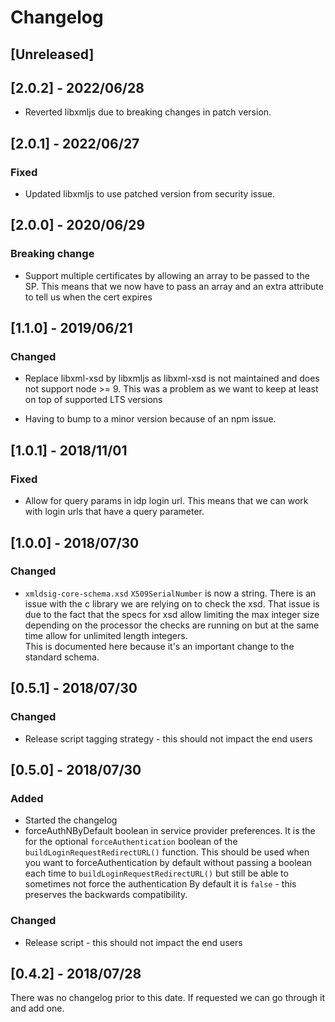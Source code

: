 # Changelog

## [Unreleased]

## [2.0.2] - 2022/06/28

-   Reverted libxmljs due to breaking changes in patch version.

## [2.0.1] - 2022/06/27

### Fixed

-   Updated libxmljs to use patched version from security issue.

## [2.0.0] - 2020/06/29

### Breaking change

-   Support multiple certificates by allowing an array to be passed to the SP.
    This means that we now have to pass an array and an extra attribute to tell us when the cert expires

## [1.1.0] - 2019/06/21

### Changed

-   Replace libxml-xsd by libxmljs as libxml-xsd is not maintained and does not support node >= 9.
    This was a problem as we want to keep at least on top of supported LTS versions

-   Having to bump to a minor version because of an npm issue.

## [1.0.1] - 2018/11/01

### Fixed

-   Allow for query params in idp login url. This means that we can work with login urls that have a query
    parameter.

## [1.0.0] - 2018/07/30

### Changed

-   `xmldsig-core-schema.xsd` `X509SerialNumber` is now a string. There is an issue with the c library we
    are relying on to check the xsd. That issue is due to the fact that the specs for xsd allow limiting
    the max integer size depending on the processor the checks are running on but at the same time allow
    for unlimited length integers.  
    This is documented here because it's an important change to the standard
    schema.

## [0.5.1] - 2018/07/30

### Changed

-   Release script tagging strategy - this should not impact the end users

## [0.5.0] - 2018/07/30

### Added

-   Started the changelog
-   forceAuthNByDefault boolean in service provider preferences.
    It is the for the optional `forceAuthentication` boolean of the `buildLoginRequestRedirectURL()` function.
    This should be used when you want to forceAuthentication by default without passing a boolean each time to
    `buildLoginRequestRedirectURL()` but still be able to sometimes not force the authentication
    By default it is `false` - this preserves the backwards compatibility.

### Changed

-   Release script - this should not impact the end users

## [0.4.2] - 2018/07/28

There was no changelog prior to this date. If requested we can go through it and add one.
